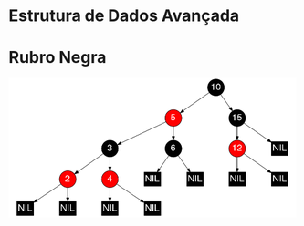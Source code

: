 # Estrutura de Dados Avançada

# Rubro Negra
![alt text](https://github.com/exatasmente/Estrutura-de-Dados-Avan-ada/blob/master/tree.png)
 
